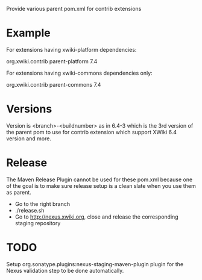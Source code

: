 Provide various parent pom.xml for contrib extensions

# Example

For extensions having xwiki-platform dependencies:

  <parent>
    <groupId>org.xwiki.contrib</groupId>
    <artifactId>parent-platform</artifactId>
    <version>7.4</version>
  </parent>

For extensions having xwiki-commons dependencies only:

  <parent>
    <groupId>org.xwiki.contrib</groupId>
    <artifactId>parent-commons</artifactId>
    <version>7.4</version>
  </parent>

# Versions

Version is \<branch>-\<buildnumber> as in 6.4-3 which is the 3rd version of the parent pom to use for contrib extension which support XWiki 6.4 version and more.

# Release

The Maven Release Plugin cannot be used for these pom.xml because one of the goal is to make sure release setup is a clean slate when you use them as parent.

* Go to the right branch
* ./release.sh
* Go to http://nexus.xwiki.org, close and release the corresponding staging repository

# TODO

Setup org.sonatype.plugins:nexus-staging-maven-plugin plugin for the Nexus validation step to be done automatically.
